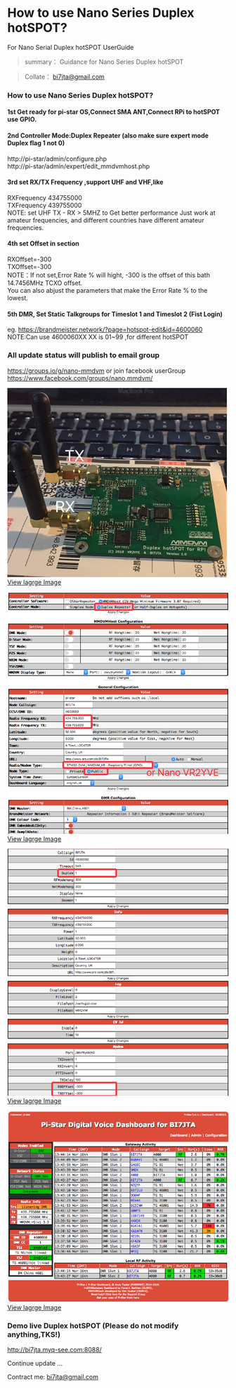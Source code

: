 # How to use Nano Series Duplex hotSPOT?  
For Nano Serial Duplex hotSPOT UserGuide  
 
> summary： Guidance for Nano Series Duplex hotSPOT  
 
> Collate： bi7jta@gmail.com   
 
### How to use Nano Series Duplex hotSPOT?  
#### 1st  Get ready for pi-star OS,Connect SMA ANT,Connect RPi to hotSPOT use GPIO.   


#### 2nd  Controller Mode:Duplex Repeater (also make sure expert mode Duplex flag 1 not 0)  
http://pi-star/admin/configure.php  
http://pi-star/admin/expert/edit_mmdvmhost.php  
   

#### 3rd  set RX/TX Frequency ,support UHF and VHF,like  
RXFrequency  434755000  
TXFrequency  439755000   
NOTE: set UHF TX - RX > 5MHZ to Get better performance 
Just work at amateur frequencies, and different countries have different amateur frequencies.    

#### 4th set Offset in section   
RXOffset=-300    
TXOffset=-300   
NOTE：If not set,Error Rate % will hight, -300 is the offset of this bath 14.7456MHz TCXO offset.  
You can also abjust the parameters that make the Error Rate % to the lowest.  

#### 5th DMR, Set Static Talkgroups for Timeslot 1 and Timeslot 2  (Fist Login)   
eg. https://brandmeister.network/?page=hotspot-edit&id=4600060     
NOTE:Can use 4600060XX XX is 01~99 ,for different hotSPOT    

### All update status will publish to email group    
https://groups.io/g/nano-mmdvm or join facebook userGroup     
https://www.facebook.com/groups/nano.mmdvm/      

![Image loading...](/images/user_guide_where_tx.png)     
[View lagrge Image](https://github.com/nano-mmdvm/Duplex_hotSPOT/raw/master/images/user_guide_where_tx.png)  

![Image loading...](/images/user_guide_config.png)     
[View lagrge Image](https://github.com/nano-mmdvm/Duplex_hotSPOT/raw/master/images/user_guide_config.png)   

![Image loading...](/images/user_guide_expert_config.png)     
[View lagrge Image](https://github.com/nano-mmdvm/Duplex_hotSPOT/raw/master/images/user_guide_expert_config.png)   
 
![Image loading...](/images/user_guide_ui.png)     
[View lagrge Image](https://github.com/nano-mmdvm/Duplex_hotSPOT/raw/master/images/user_guide_ui.png)   
 
### Demo live Duplex hotSPOT (Please do not modify anything,TKS!)  
http://bi7jta.myq-see.com:8088/  

Continue update ...     

Contract me: bi7jta@gmail.com    

